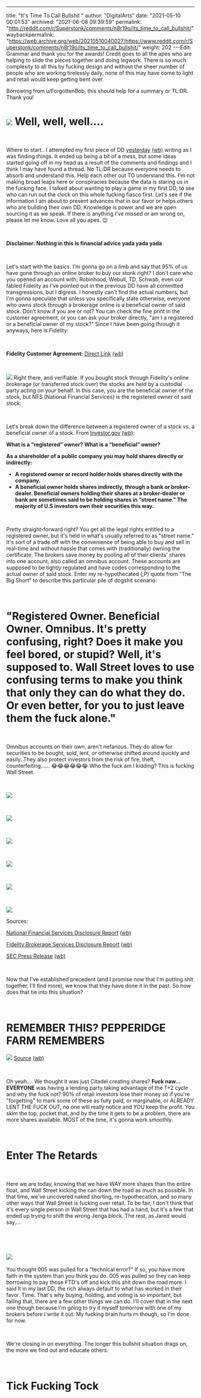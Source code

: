 ---
title: "It's Time To Call Bullshit "
author: "DigitalArts"
date: "2021-05-10 00:01:53"
archived: "2021-06-08 09:39:59"
permalink: "http://reddit.com/r/Superstonk/comments/n8r19o/its_time_to_call_bullshit/"
waybackpermalink: "https://web.archive.org/web/20210510040027/https://www.reddit.com/r/Superstonk/comments/n8r19o/its_time_to_call_bullshit/"
weight: 202
---Edit: Grammar and thank you for the awards! Credit goes to all the apes who are helping to slide the pieces together and doing legwork. There is so much complexity to all this by fucking design and without the sheer number of people who are working tirelessly daily, none of this may have come to light and retail would keep getting bent over. 


Borrowing from u/ForgottenBob, this should help for a summary or TL:DR. Thank you!


![](/img/mpxkh4gtmby61.png)
Well, well, well....
====================


​


Where to start.. I attempted my first piece of DD [yesterday](https://www.reddit.com/r/Superstonk/comments/n7z7ux/prepare_for_war_rise_of_the_atypical_propriety/) [(wb)](https://web.archive.org/web/20210508214951/https://www.reddit.com/r/Superstonk/comments/n7z7ux/prepare_for_war_rise_of_the_atypical_propriety/) writing as I was finding things. It ended up being a bit of a mess, but some ideas started going off in my head as a result of the comments and findings and I think I may have found a thread. No TL:DR because everyone needs to absorb and understand this. Help each other out TO understand this. I'm not making broad leaps here or conspiracies because the data is staring us in the fucking face. I talked about wanting to play a game in my first DD, to see who can run out the clock on this whole fucking fiasco first. Let's see if the information I am about to present advances that in our favor or helps others who are building their own DD. Knowledge is power and we are open sourcing it as we speak. If there is anything I've missed or am wrong on, please let me know. Love all you apes. 😉


​


**Disclaimer: Nothing in this is financial advice yada yada yada**


​


Let's start with the basics. I'm gonna go on a limb and say that 95% of us have gone through an online broker to buy our stonk right? I don't care who you opened an account with; Robinhood, Webull, TD, Schwab, even our fabled Fidelity as I've pointed out in the previous DD have all committed transgressions, but I digress. I honestly can't find the actual numbers, but I'm gonna speculate that unless you specifically state otherwise, everyone who owns stock through a brokerage online is a beneficial owner of said stock. Don't know if you are or not? You can check the fine print in the customer agreement, or you can ask your broker directly, "am I a registered or a beneficial owner of my stock?" Since I have been going through it anyways, here is Fidelity:


​


**Fidelity Customer Agreement:** [Direct Link](https://www.fidelity.com/bin-public/060_www_fidelity_com/documents/brokerage-account-customer-agreement.pdf) [(wb)](https://web.archive.org/web/20210201021742/https://www.fidelity.com/bin-public/060_www_fidelity_com/documents/brokerage-account-customer-agreement.pdf)


​


![](/img/hgp5fcdjh5y61.png)
Right there, and verifiable. If you bought stock through Fidelity's online brokerage (or transferred stock over) the stocks are held by a custodial party acting on your behalf. In this case, you are the beneficial owner of the stock, but NFS (National Financial Services) is the registered owner of said stock.


​


Let's break down the difference between a registered owner of a stock vs. a beneficial owner of a stock. From [Investor.gov](https://www.investor.gov/what-registered-owner-what-beneficial-owner#:~:text=A%20beneficial%20owner%20holds%20shares,own%20their%20securities%20this%20way) [(wb)](https://web.archive.org/web/20210423043603/https://www.investor.gov/what-registered-owner-what-beneficial-owner):


**What is a “registered” owner? What is a “beneficial” owner?**


**As a shareholder of a public company you may hold shares directly or indirectly:**


* **A registered owner or record holder holds shares directly with the company.**
* **A beneficial owner holds shares indirectly, through a bank or broker-dealer. Beneficial owners holding their shares at a broker-dealer or bank are sometimes said to be holding shares in “street name.” The majority of U.S investors own their securities this way.**


​


Pretty straight-forward right? You get all the legal rights entitled to a registered owner, but it's held in what's usually referred to as "street name." It's sort of a trade off with the convenience of being able to buy and sell in real-time and without hassle that comes with (traditionally) owning the certificate. The brokers save money by pooling all of their clients' shares into one account, also called an omnibus account. These accounts are supposed to be tightly regulated and have codes corresponding to the actual owner of said stock. Enter my re-hypothecated (;P) quote from "The Big Short" to describe this particular pile of dogshit scenario:


​


"Registered Owner. Beneficial Owner. Omnibus. It's pretty confusing, right? Does it make you feel bored, or stupid? Well, it's supposed to. Wall Street loves to use confusing terms to make you think that only they can do what they do. Or even better, for you to just leave them the fuck alone."
======================================================================================================================================================================================================================================================================================================


​


Omnibus accounts on their own, aren't nefarious. They do allow for securities to be bought, sold, lent, or otherwise shifted around quickly and easily. They also protect investors from the risk of fire, theft, counterfeiting...... 😂😂😂😂😂😂 Who the fuck am I kidding? This is fucking Wall Street.


​


![](/img/25c1lyi7e6y61.png)


​


![](/img/rkbi8ntde6y61.png)


​


![](/img/pyjrx2cye6y61.png)


​


![](/img/q592h4z6f6y61.png)


​


![](/img/9q8xc4mgf6y61.png)


​


![](/img/o4wforpmf6y61.png)


Sources:


[National Financial Services Disclosure Report](https://files.brokercheck.finra.org/firm/firm_13041.pdf) [(wb)](https://web.archive.org/web/20210508220040/https://files.brokercheck.finra.org/firm/firm_13041.pdf)


[Fidelity Brokerage Services Disclosure Report](https://files.brokercheck.finra.org/firm/firm_7784.pdf) [(wb)](https://web.archive.org/web/20210508220048/https://files.brokercheck.finra.org/firm/firm_7784.pdf)


[SEC Press Release](https://www.sec.gov/news/press/2007/2007-192.htm) [(wb)](https://web.archive.org/web/20210510002158/https://www.sec.gov/news/press/2007/2007-192.htm)


​


Now that I've established precedent (and I promise now that I'm putting shit together, I'll find more), we know that they have done it in the past. So how does that tie into this situation?


​


REMEMBER THIS? PEPPERIDGE FARM REMEMBERS
========================================


![](/img/9pxsw9otg6y61.png)
[Source](https://www.sec.gov/divisions/marketreg/mr-noaction/2020/finra-fpl-20201022-15c3-3.pdf) [(wb)](https://web.archive.org/web/20210419145645/https://www.sec.gov/divisions/marketreg/mr-noaction/2020/finra-fpl-20201022-15c3-3.pdf)


​


Oh yeah.... We thought it was just Citadel creating shares? **Fuck naw... EVERYONE** was having a lending party taking advantage of the T+2 cycle and why the fuck not? 90% of retail investors lose their money so if you're "forgetting" to mark some of these as fully paid, or marginable, or ALREADY LENT THE FUCK OUT, no one will really notice and YOU keep the profit. You skim the top, pocket that, and by the time it gets to be a problem, there are more shares available. MOST of the time, it's gonna work smoothly.


​


Enter The Retards
=================


​


Here we are today, knowing that we have WAY more shares than the entire float, and Wall Street kicking the can down the road as much as possible. In that time, we've uncovered naked shorting, re-hypothecation, and so many other ways that Wall Street is fucking over retail. To be fair, I don't think that it's every single person in Wall Street that has had a hand, but it's a few that ended up trying to shift the wrong Jenga block. The rest, as Jared would say....


​


​


![](/img/ulr1h3xgm6y61.png)
​


You thought 005 was pulled for a "technical error?" If so, you have more faith in the system than you think you do. 005 was pulled so they can keep borrowing to pay those FTD's off and kick this shit down the road more. I said it in my last DD, the rich always default to what has worked in their favor. Time. That's why buying, holding, and voting is so important, but failing that, there are a few other things we can do. I'll cover that in the next one though because I'm going to try it myself tomorrow with one of my brokers before I write it out. My fucking brain hurts rn though, so I'm done for now.


​


We're closing in on everything. The longer this bullshit situation drags on, the more we find out and educate others.


​


Tick Fucking Tock
=================

